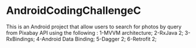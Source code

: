 # AndroidCodingChallengeC
This is an Android project that allow users to search for photos by query from Pixabay API using the following :
1-MVVM architecture;
2-RxJava 2;
3-RxBindings;
4-Android Data Binding;
5-Dagger 2;
6-Retrofit 2;

